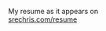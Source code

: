 My resume as it appears on  
[srechris.com/resume](https://www.srechris.com/static/media/resume_pdf.5f004b16.pdf)
